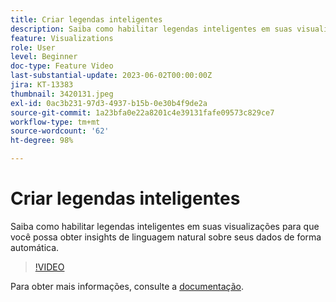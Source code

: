 ```yaml
---
title: Criar legendas inteligentes
description: Saiba como habilitar legendas inteligentes em suas visualizações para que você possa obter insights de linguagem natural sobre seus dados de forma automática.
feature: Visualizations
role: User
level: Beginner
doc-type: Feature Video
last-substantial-update: 2023-06-02T00:00:00Z
jira: KT-13383
thumbnail: 3420131.jpeg
exl-id: 0ac3b231-97d3-4937-b15b-0e30b4f9de2a
source-git-commit: 1a23bfa0e22a8201c4e39131fafe09573c829ce7
workflow-type: tm+mt
source-wordcount: '62'
ht-degree: 98%

---
```


# Criar legendas inteligentes

Saiba como habilitar legendas inteligentes em suas visualizações para que você possa obter insights de linguagem natural sobre seus dados de forma automática.

>[!VIDEO](https://video.tv.adobe.com/v/3420131/?learn=on)

Para obter mais informações, consulte a [documentação](https://experienceleague.adobe.com/docs/analytics-platform/using/cja-workspace/visualizations/intelligent-captions.html?lang=en).
